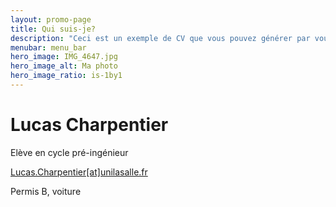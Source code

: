 ```yaml
---
layout: promo-page
title: Qui suis-je?
description: "Ceci est un exemple de CV que vous pouvez générer par vous-même"
menubar: menu_bar
hero_image: IMG_4647.jpg
hero_image_alt: Ma photo
hero_image_ratio: is-1by1
---
```


# Lucas Charpentier
Elève en cycle pré-ingénieur

[Lucas.Charpentier[at]unilasalle.fr](mailto:Lucas.Charpentier@unilasalle.fr)

Permis B, voiture

